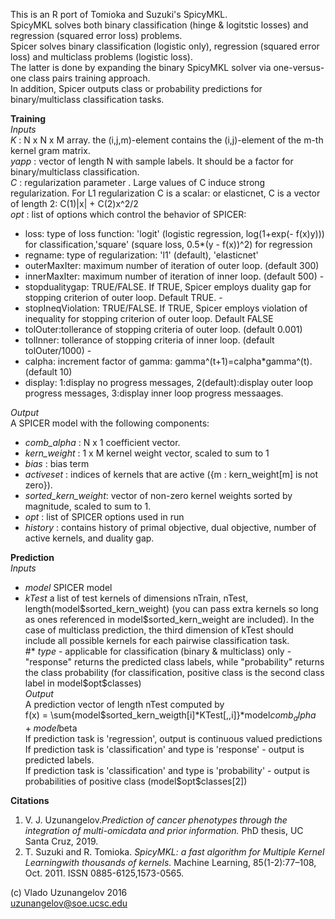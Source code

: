 This is an R port of Tomioka and Suzuki's SpicyMKL.  
SpicyMKL solves  both binary classification (hinge & logitstic losses) and regression (squared error loss) problems.  
Spicer solves binary classification (logistic only), regression (squared error loss)
and multiclass problems (logistic loss).  
The latter is done by expanding the binary SpicyMKL solver via one-versus-one
class pairs training approach.  
In addition, Spicer outputs class or probability predictions for binary/multiclass classification tasks.  

**Training**\
*Inputs*\
*K* : N x N x M array. the (i,j,m)-element contains the (i,j)-element of the m-th kernel gram matrix.\
*yapp* :  vector of length N with sample labels.  It should be a factor for binary/multiclass classification. \
*C* : regularization parameter . Large values of C induce strong regularization. For L1 regularization C is a scalar: or elasticnet, C is a vector of length 2: C(1)|x| + C(2)x^2/2\
*opt* : list of options which control the behavior of SPICER:
* loss: type of loss function:  'logit' (logistic regression, log(1+exp(- f(x)y))) for classification,'square' (square loss, 0.5*(y - f(x))^2) for regression
* regname: type of regularization: 'l1' (default), 'elasticnet'
* outerMaxIter: maximum number of iteration of outer loop. (default 300)
* innerMaxIter: maximum number of iteration of inner loop. (default 500) -
* stopdualitygap: TRUE/FALSE. If TRUE, Spicer employs duality gap for stopping criterion of outer loop. Default TRUE.  -
* stopIneqViolation: TRUE/FALSE. If TRUE, Spicer employs violation of inequality for stopping criterion of outer loop. Default FALSE
* tolOuter:tollerance of stopping criteria of outer loop. (default 0.001)
* tolInner: tollerance of stopping criteria of inner loop. (default tolOuter/1000) -
* calpha: increment factor of gamma: gamma^(t+1)=calpha*gamma^(t).  (default 10)
* display: 1:display no progress messages, 2(default):display outer loop progress messages, 3:display inner loop progress messaages.

*Output*\
A SPICER model with the following components:
* *comb_alpha* : N x 1 coefficient vector.
* *kern_weight* : 1 x M kernel weight vector, scaled to sum to 1
* *bias* : bias term
* *activeset* : indices of kernels that are active ({m : kern_weight[m] is not zero}).
* *sorted_kern_weight*: vector of non-zero kernel weights sorted by magnitude, scaled to sum to 1.
* *opt* : list of SPICER options used in run
* *history* : contains history of primal objective, dual objective, number of active kernels, and duality gap.

**Prediction**\
*Inputs*
* *model* SPICER model
* *kTest* a list of test kernels of dimensions nTrain, nTest, length(model\$sorted_kern_weight) (you can pass extra kernels so long as ones referenced in model\$sorted_kern_weight are included). In the case of multiclass prediction, the third dimension of kTest should include all possible kernels for each pairwise classification task.\
#* *type* - applicable for classification (binary & multiclass) only - "response" returns the predicted class labels, while "probability" returns the class probability (for classification, positive class is the second class label in model\$opt\$classes)\
*Output* \
A prediction vector of length nTest computed by\
f(x) = \sum{model$sorted_kern_weigth[i]*KTest[,,i]}*model$comb_alpha + model$beta\
If prediction task is 'regression', output is continuous valued predictions\
If prediction task is 'classification' and type is 'response' - output is predicted labels.\
If prediction task is 'classification' and type is 'probability' - output is probabilities of positive class (model\$opt\$classes[2])

**Citations** 
1. V. J. Uzunangelov.*Prediction of cancer phenotypes through the integration of multi-omicdata and prior information.*  PhD thesis, UC Santa Cruz, 2019.
2.  T. Suzuki and R. Tomioka.  *SpicyMKL: a fast algorithm for Multiple Kernel Learningwith thousands of kernels.* Machine Learning, 85(1-2):77–108, Oct. 2011. ISSN 0885-6125,1573-0565. 



(c) Vlado Uzunangelov 2016  
uzunangelov@soe.ucsc.edu
